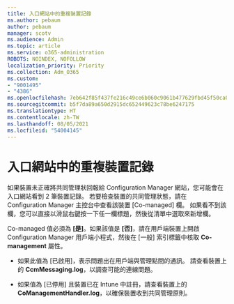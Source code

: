```yaml
---
title: 入口網站中的重複裝置記錄
ms.author: pebaum
author: pebaum
manager: scotv
ms.audience: Admin
ms.topic: article
ms.service: o365-administration
ROBOTS: NOINDEX, NOFOLLOW
localization_priority: Priority
ms.collection: Adm_O365
ms.custom:
- "9001495"
- "4386"
ms.openlocfilehash: 7eb642f85f437fe216c49ce6b060c9061b477629fbd45f50ca0ef315b8cd32d3
ms.sourcegitcommit: b5f7da89a650d2915dc652449623c78be6247175
ms.translationtype: HT
ms.contentlocale: zh-TW
ms.lasthandoff: 08/05/2021
ms.locfileid: "54004145"
---
```

# <a name="duplicate-device-record-in-the-portal"></a>入口網站中的重複裝置記錄

如果裝置未正確將共同管理狀回報給 Configuration Manager 網站，您可能會在入口網站看到 2 筆裝置記錄。 若要檢查裝置的共同管理狀態，請在 Configuration Manager 主控台中查看該裝置 [Co-managed] 欄。 如果看不到該欄，您可以直接以滑鼠右鍵按一下任一欄標題，然後從清單中選取來新增欄。

Co-managed 值必須為 **[是]**。如果該值是 **[否]**，請在用戶端裝置上開啟 Configuration Manager 用戶端小程式，然後在 [一般] 索引標籤中核取 **Co-management** 屬性。

- 如果此值為 [已啟用]，表示問題出在用戶端與管理點間的通訊。 請查看裝置上的 **CcmMessaging.log**，以調查可能的連線問題。

- 如果值為 [已停用] 且裝置已在 Intune 中註冊，請查看裝置上的 **CoManagementHandler.log**，以確保裝置收到共同管理原則。
